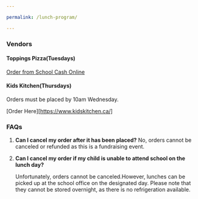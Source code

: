 ```yaml
---

permalink: /lunch-program/

---
```


### Vendors

#### Toppings Pizza(Tuesdays)

[Order from School Cash Online](https://yrdsb.schoolcashonline.com/)

#### Kids Kitchen(Thursdays)

Orders must be placed by 10am Wednesday.

[Order Here][https://www.kidskitchen.ca/]


### FAQs

1. **Can I cancel my order after it has been placed?**
   No, orders cannot be canceled or refunded as this is a fundraising event.

2. **Can I cancel my order if my child is unable to attend school on the lunch day?**

   Unfortunately, orders cannot be canceled.However, lunches can be picked up at the school office on the designated day. Please note that they cannot be stored overnight, as there is no refrigeration available.

